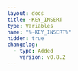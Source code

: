 ```yaml
---
layout: docs
title: ~KEY_INSERT
type: Variables
name: "%~KEY_INSERT%"
hidden: true
changelog:
  - type: Added
    version: v0.8.2
---
```

